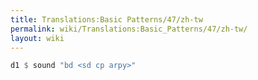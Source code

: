 ```yaml
---
title: Translations:Basic Patterns/47/zh-tw
permalink: wiki/Translations:Basic_Patterns/47/zh-tw/
layout: wiki
---
```


``` Haskell
d1 $ sound "bd <sd cp arpy>"
```
